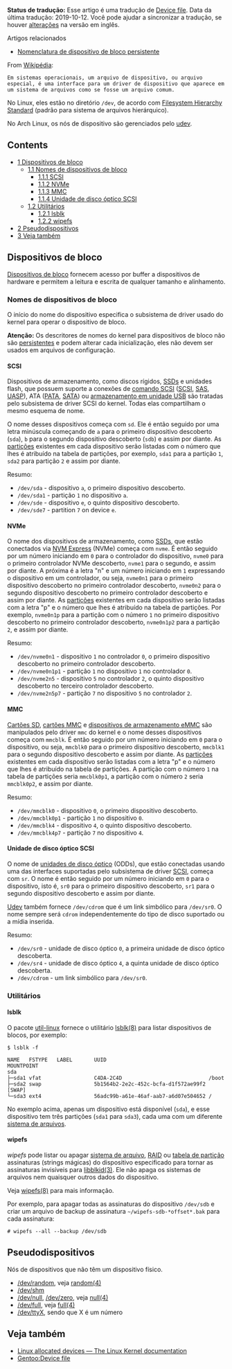 **Status de tradução:** Esse artigo é uma tradução de [Device file](/index.php/Device_file "Device file"). Data da última tradução: 2019-10-12\. Você pode ajudar a sincronizar a tradução, se houver [alterações](https://wiki.archlinux.org/index.php?title=Device_file&diff=0&oldid=581847) na versão em inglês.

Artigos relacionados

*   [Nomenclatura de dispositivo de bloco persistente](/index.php/Persistent_block_device_naming "Persistent block device naming")

From [Wikipédia](https://en.wikipedia.org/wiki/pt:Arquivos_de_dispositivo "wikipedia:pt:Arquivos de dispositivo"):

	Em sistemas operacionais, um arquivo de dispositivo, ou arquivo especial, é uma interface para um driver de dispositivo que aparece em um sistema de arquivos como se fosse um arquivo comum.

No Linux, eles estão no diretório `/dev`, de acordo com [Filesystem Hierarchy Standard](https://en.wikipedia.org/wiki/pt:Filesystem_Hierarchy_Standard "wikipedia:pt:Filesystem Hierarchy Standard") (padrão para sistema de arquivos hierárquico).

No Arch Linux, os nós de dispositivo são gerenciados pelo [udev](/index.php/Udev "Udev").

<input type="checkbox" role="button" id="toctogglecheckbox" class="toctogglecheckbox" style="display:none">

## Contents

<label class="toctogglelabel" for="toctogglecheckbox"></label>

*   [1 Dispositivos de bloco](#Dispositivos_de_bloco)
    *   [1.1 Nomes de dispositivos de bloco](#Nomes_de_dispositivos_de_bloco)
        *   [1.1.1 SCSI](#SCSI)
        *   [1.1.2 NVMe](#NVMe)
        *   [1.1.3 MMC](#MMC)
        *   [1.1.4 Unidade de disco óptico SCSI](#Unidade_de_disco_óptico_SCSI)
    *   [1.2 Utilitários](#Utilitários)
        *   [1.2.1 lsblk](#lsblk)
        *   [1.2.2 wipefs](#wipefs)
*   [2 Pseudodispositivos](#Pseudodispositivos)
*   [3 Veja também](#Veja_também)

## Dispositivos de bloco

[Dispositivos de bloco](https://en.wikipedia.org/wiki/pt:Arquivo_de_dispositivo#Dispositivos_de_bloco "wikipedia:pt:Arquivo de dispositivo") fornecem acesso por buffer a dispositivos de hardware e permitem a leitura e escrita de qualquer tamanho e alinhamento.

### Nomes de dispositivos de bloco

O início do nome do dispositivo especifica o subsistema de driver usado do kernel para operar o dispositivo de bloco.

**Atenção:** Os descritores de nomes do kernel para dispositivos de bloco não são [persistentes](/index.php/Persistent_block_device_naming "Persistent block device naming") e podem alterar cada inicialização, eles não devem ser usados em arquivos de configuração.

#### SCSI

Dispositivos de armazenamento, como discos rígidos, [SSDs](/index.php/SSD "SSD") e unidades flash, que possuem suporte a conexões de [comando SCSI](https://en.wikipedia.org/wiki/SCSI_command "wikipedia:SCSI command") ([SCSI](https://en.wikipedia.org/wiki/pt:SCSI "wikipedia:pt:SCSI"), [SAS](https://en.wikipedia.org/wiki/pt:Serial_Attached_SCSI "wikipedia:pt:Serial Attached SCSI"), [UASP](https://en.wikipedia.org/wiki/USB_Attached_SCSI "wikipedia:USB Attached SCSI")), ATA ([PATA](https://en.wikipedia.org/wiki/pt:Parallel_ATA "wikipedia:pt:Parallel ATA"), [SATA](https://en.wikipedia.org/wiki/pt:Serial_ATA "wikipedia:pt:Serial ATA")) ou [armazenamento em unidade USB](https://en.wikipedia.org/wiki/USB_mass_storage_device_class "wikipedia:USB mass storage device class") são tratadas pelo subsistema de driver SCSI do kernel. Todas elas compartilham o mesmo esquema de nome.

O nome desses dispositivos começa com `sd`. Ele é então seguido por uma letra minúscula começando de `a` para o primeiro dispositivo descoberto (`sda`), `b` para o segundo dispositivo descoberto (`sdb`) e assim por diante. As [partições](/index.php/Partition "Partition") existentes em cada dispositivo serão listadas com o número que lhes é atribuído na tabela de partições, por exemplo, `sda1` para a partição `1`, `sda2` para partição `2` e assim por diante.

Resumo:

*   `/dev/sda` - dispositivo `a`, o primeiro dispositivo descoberto.
*   `/dev/sda1` - partição `1` no dispositivo `a`.
*   `/dev/sde` - dispositivo `e`, o quinto dispositivo descoberto.
*   `/dev/sde7` - partition `7` on device `e`.

#### NVMe

O nome dos dispositivos de armazenamento, como [SSDs](/index.php/SSD "SSD"), que estão conectados via [NVM Express](/index.php/NVM_Express "NVM Express") (NVMe) começa com `nvme`. É então seguido por um número iniciando em `0` para o controlador do dispositivo, `nvme0` para o primeiro controlador NVMe descoberto, `nvme1` para o segundo, e assim por diante. A próxima é a letra "n" e um número iniciando em `1` expressando o dispositivo em um controlador, ou seja, `nvme0n1` para o primeiro dispositivo descoberto no primeiro controlador descoberto, `nvme0n2` para o segundo dispositivo descoberto no primeiro controlador descoberto e assim por diante. As [partições](/index.php/Partition "Partition") existentes em cada dispositivo serão listadas com a letra "p" e o número que lhes é atribuído na tabela de partições. Por exemplo, `nvme0n1p` para a partição com o número `1` no primeiro dispositivo descoberto no primeiro controlador descoberto, `nvme0n1p2` para a partição `2`, e assim por diante.

Resumo:

*   `/dev/nvme0n1` - dispositivo `1` no controlador `0`, o primeiro dispositivo descoberto no primeiro controlador descoberto.
*   `/dev/nvme0n1p1` - partição `1` no dispositivo `1` no controlador `0`.
*   `/dev/nvme2n5` - dispositivo `5` no controlador `2`, o quinto dispositivo descoberto no terceiro controlador descoberto.
*   `/dev/nvme2n5p7` - partição `7` no dispositivo `5` no controlador `2`.

#### MMC

[Cartões SD](https://en.wikipedia.org/wiki/pt:Cart%C3%A3o_SD "wikipedia:pt:Cartão SD"), [cartões MMC](https://en.wikipedia.org/wiki/pt:MultiMediaCard "wikipedia:pt:MultiMediaCard") e [dispositivos de armazenamento eMMC](https://en.wikipedia.org/wiki/pt:MultiMediaCard#eMMC "wikipedia:pt:MultiMediaCard") são manipulados pelo driver `mmc` do kernel e o nome desses dispositivos começa com `mmcblk`. É então seguido por um número iniciando em `0` para o dispositivo, ou seja, `mmcblk0` para o primeiro dispositivo descoberto, `mmcblk1` para o segundo dispositivo descoberto e assim por diante. As [partições](/index.php/Partition "Partition") existentes em cada dispositivo serão listadas com a letra "p" e o número que lhes é atribuído na tabela de partições. A partição com o número `1` na tabela de partições seria `mmcblk0p1`, a partição com o número `2` seria `mmcblk0p2`, e assim por diante.

Resumo:

*   `/dev/mmcblk0` - dispositivo `0`, o primeiro dispositivo descoberto.
*   `/dev/mmcblk0p1` - partição `1` no dispositivo `0`.
*   `/dev/mmcblk4` - dispositivo `4`, o quinto dispositivo descoberto.
*   `/dev/mmcblk4p7` - partição `7` no dispositivo `4`.

#### Unidade de disco óptico SCSI

O nome de [unidades de disco óptico](/index.php/Optical_disc_drive "Optical disc drive") (ODDs), que estão conectadas usando uma das interfaces suportadas pelo subsistema de driver [SCSI](#SCSI), começa com `sr`. O nome é então seguido por um número iniciando em `0` para o dispositivo, isto é, `sr0` para o primeiro dispositivo descoberto, `sr1` para o segundo dispositivo descoberto e assim por diante.

[Udev](/index.php/Udev "Udev") também fornece `/dev/cdrom` que é um link simbólico para `/dev/sr0`. O nome sempre será `cdrom` independentemente do tipo de disco suportado ou a mídia inserida.

Resumo:

*   `/dev/sr0` - unidade de disco óptico `0`, a primeira unidade de disco óptico descoberta.
*   `/dev/sr4` - unidade de disco óptico `4`, a quinta unidade de disco óptico descoberta.
*   `/dev/cdrom` - um link simbólico para `/dev/sr0`.

### Utilitários

#### lsblk

O pacote [util-linux](https://www.archlinux.org/packages/?name=util-linux) fornece o utilitário [lsblk(8)](https://jlk.fjfi.cvut.cz/arch/manpages/man/lsblk.8) para listar dispositivos de blocos, por exemplo:

 `$ lsblk -f` 
```
NAME   FSTYPE   LABEL       UUID                                 MOUNTPOINT
sda
├─sda1 vfat                 C4DA-2C4D                            /boot
├─sda2 swap                 5b1564b2-2e2c-452c-bcfa-d1f572ae99f2 [SWAP]
└─sda3 ext4                 56adc99b-a61e-46af-aab7-a6d07e504652 /

```

No exemplo acima, apenas um dispositivo está disponível (`sda`), e esse dispositivo tem três partições (`sda1` para `sda3`), cada uma com um diferente [sistema de arquivos](/index.php/File_system "File system").

#### wipefs

*wipefs* pode listar ou apagar [sistema de arquivo](/index.php/File_system "File system"), [RAID](/index.php/RAID "RAID") ou [tabela de partição](/index.php/Partition "Partition") assinaturas (strings mágicas) do dispositivo especificado para tornar as assinaturas invisíveis para [libblkid(3)](https://jlk.fjfi.cvut.cz/arch/manpages/man/libblkid.3). Ele não apaga os sistemas de arquivos nem quaisquer outros dados do dispositivo.

Veja [wipefs(8)](https://jlk.fjfi.cvut.cz/arch/manpages/man/wipefs.8) para mais informação.

Por exemplo, para apagar todas as assinaturas do dispositivo `/dev/sdb` e criar um arquivo de backup de assinatura `~/wipefs-sdb-*offset*.bak` para cada assinatura:

```
# wipefs --all --backup /dev/sdb

```

## Pseudodispositivos

Nós de dispositivos que não têm um dispositivo físico.

*   [/dev/random](/index.php//dev/random "/dev/random"), veja [random(4)](https://jlk.fjfi.cvut.cz/arch/manpages/man/random.4)
*   [/dev/shm](/index.php//dev/shm "/dev/shm")
*   [/dev/null](https://en.wikipedia.org/wiki/pt:/dev/null "wikipedia:pt:/dev/null"), [/dev/zero](https://en.wikipedia.org/wiki/pt:/dev/zero "wikipedia:pt:/dev/zero"), veja [null(4)](https://jlk.fjfi.cvut.cz/arch/manpages/man/null.4)
*   [/dev/full](https://en.wikipedia.org/wiki/pt:/dev/full "wikipedia:pt:/dev/full"), veja [full(4)](https://jlk.fjfi.cvut.cz/arch/manpages/man/full.4)
*   [/dev/ttyX](/index.php//dev/ttyX_(Portugu%C3%AAs) "/dev/ttyX (Português)"), sendo que X é um número

## Veja também

*   [Linux allocated devices — The Linux Kernel documentation](https://www.kernel.org/doc/html/latest/admin-guide/devices.html)
*   [Gentoo:Device file](https://wiki.gentoo.org/wiki/Device_file "gentoo:Device file")